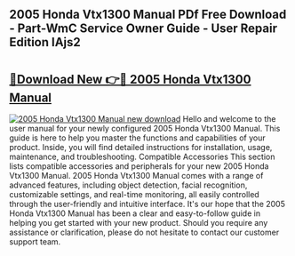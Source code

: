 ## 2005 Honda Vtx1300 Manual PDf Free Download - Part-WmC Service Owner Guide - User Repair Edition IAjs2

# <h2><a href="http://bc77651.oget.top/?id=2005+Honda+Vtx1300+Manual">🔗Download New 👉🔴 2005 Honda Vtx1300 Manual</a></h2>

[![2005 Honda Vtx1300 Manual new download](https://i.imgur.com/5g1atiW.png)](http://bc77651.oget.top/?id=2005+Honda+Vtx1300+Manual)
Hello and welcome to the user manual for your newly configured 2005 Honda Vtx1300 Manual. This guide is here to help you master the functions and capabilities of your product. Inside, you will find detailed instructions for installation, usage, maintenance, and troubleshooting. Compatible Accessories This section lists compatible accessories and peripherals for your new 2005 Honda Vtx1300 Manual. 2005 Honda Vtx1300 Manual comes with a range of advanced features, including object detection, facial recognition, customizable settings, and real-time monitoring, all easily controlled through the user-friendly and intuitive interface. It's our hope that the 2005 Honda Vtx1300 Manual has been a clear and easy-to-follow guide in helping you get started with your new product. Should you require any assistance or clarification, please do not hesitate to contact our customer support team.
